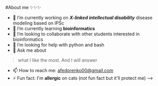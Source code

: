 #About me ✨✨✨

- 🔭 I’m currently working on ***X-linked intellectual disability*** disease modeling based on IPSc
- 🌱 I’m currently learning **bioinformatics**
- 👯 I’m looking to collaborate with other students interested in bioinformatics
- 🤔 I’m looking for help with python and bash
- 💬 Ask me about 
> what I like the most. And I will answer
- 📫 How to reach me: afedorenko00@gmail.com
- ⚡ Fun fact: I'm **allergic** on cats (not fun fact but it'll protect me)
-->
